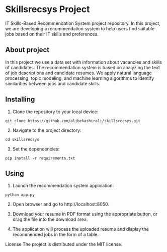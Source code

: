 # Skillsrecsys Project

IT Skills-Based Recommendation System project repository. In this project, we are developing a recommendation system to help users find suitable jobs based on their IT skills and preferences.

## About project
In this project we use a data set with information about vacancies and skills of candidates. The recommendation system is based on analyzing the text of job descriptions and candidate resumes. We apply natural language processing, topic modeling, and machine learning algorithms to identify similarities between jobs and candidate skills.

## Installing
1. Clone the repository to your local device:
```
git clone https://github.com/alibekashirali/skillsrecsys.git
```

2. Navigate to the project directory:
```
cd skillsrecsys
```

3. Set the dependencies:
```
pip install -r requirements.txt
```

## Using
1. Launch the recommendation system application:
```
python app.py
```
2. Open browser and go to http://localhost:8050.

3. Download your resume in PDF format using the appropriate button, or drag the file into the download area.

4. The application will process the uploaded resume and display the recommended jobs in the form of a table.



License
The project is distributed under the MIT license. 



